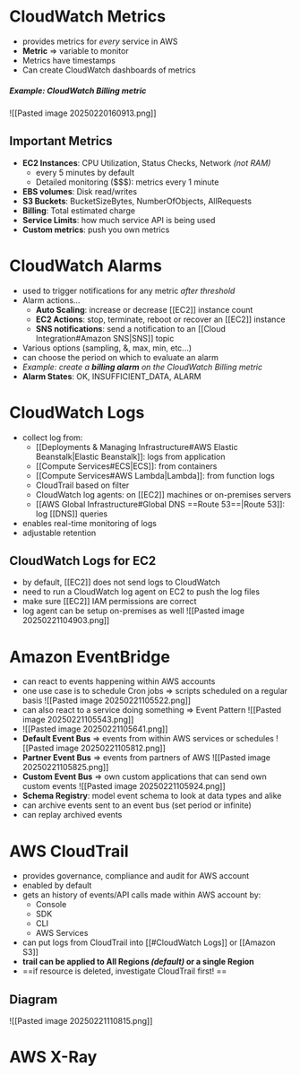 # CloudWatch Metrics
- provides metrics for *every* service in AWS
- **Metric** => variable to monitor
- Metrics have timestamps
- Can create CloudWatch dashboards of metrics

##### Example: CloudWatch Billing metric
![[Pasted image 20250220160913.png]] 

## Important Metrics
- **EC2 Instances**: CPU Utilization, Status Checks, Network *(not RAM)*
	- every 5 minutes by default
	- Detailed monitoring (\$\$\$): metrics every 1 minute
- **EBS volumes**: Disk read/writes
- **S3 Buckets**: BucketSizeBytes, NumberOfObjects, AllRequests
- **Billing**: Total estimated charge
- **Service Limits**: how much service API is being used
- **Custom metrics**: push you own metrics

# CloudWatch Alarms
- used to trigger notifications for any metric *after threshold*
- Alarm actions...
	- **Auto Scaling**: increase or decrease [[EC2]] instance count
	- **EC2 Actions**: stop, terminate, reboot or recover an [[EC2]] instance
	- **SNS notifications**: send a notification to an [[Cloud Integration#Amazon SNS|SNS]] topic
- Various options (sampling, &, max, min, etc...)
- can choose the period on which to evaluate an alarm
- *Example: create a **billing alarm** on the CloudWatch Billing metric*
- **Alarm States**: OK, INSUFFICIENT_DATA, ALARM

# CloudWatch Logs
- collect log from:
	- [[Deployments & Managing Infrastructure#AWS Elastic Beanstalk|Elastic Beanstalk]]: logs from application
	- [[Compute Services#ECS|ECS]]: from containers
	- [[Compute Services#AWS Lambda|Lambda]]: from function logs
	- CloudTrail based on filter
	- CloudWatch log agents: on [[EC2]] machines or on-premises servers
	- [[AWS Global Infrastructure#Global DNS ==Route 53==|Route 53]]: log [[DNS]] queries
- enables real-time monitoring of logs
- adjustable retention

## CloudWatch Logs for EC2
- by default, [[EC2]] does not send logs to CloudWatch
- need to run a CloudWatch log agent on EC2 to push the log files
- make sure [[EC2]] IAM permissions are correct
- log agent can be setup on-premises as well
![[Pasted image 20250221104903.png]]
# Amazon EventBridge
- can react to events happening within AWS accounts
- one use case is to schedule Cron jobs => scripts scheduled on a regular basis
	![[Pasted image 20250221105522.png]]
- can also react to a service doing something => Event Pattern
	![[Pasted image 20250221105543.png]]
- ![[Pasted image 20250221105641.png]]
- **Default Event Bus** => events from within AWS services or schedules
	![[Pasted image 20250221105812.png]]
- **Partner Event Bus** => events from partners of AWS
	![[Pasted image 20250221105825.png]]
- **Custom Event Bus** => own custom applications that can send own custom events
	![[Pasted image 20250221105924.png]] 
- **Schema Registry**: model event schema to look at data types and alike
- can archive events sent to an event bus (set period or infinite)
- can replay archived events
# AWS CloudTrail
- provides governance, compliance and audit for AWS account
- enabled by default
- gets an history of events/API calls made within AWS account by:
	- Console
	- SDK
	- CLI
	- AWS Services
- can put logs from CloudTrail into [[#CloudWatch Logs]] or [[Amazon S3]]
- **trail can be applied to All Regions *(default)* or a single Region**
- ==if resource is deleted, investigate CloudTrail first! ==
## Diagram
![[Pasted image 20250221110815.png]]

# AWS X-Ray
